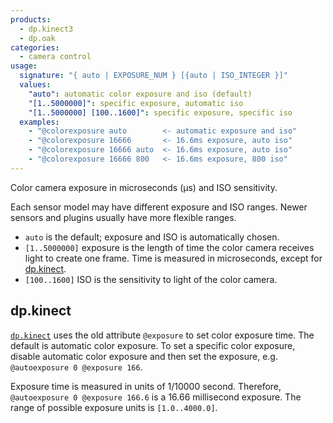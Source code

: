 ```yaml
---
products:
  - dp.kinect3
  - dp.oak
categories:
  - camera control
usage:
  signature: "{ auto | EXPOSURE_NUM } [{auto | ISO_INTEGER }]"
  values:
    "auto": automatic color exposure and iso (default)
    "[1..5000000]": specific exposure, automatic iso
    "[1..5000000] [100..1600]": specific exposure, specific iso
  examples:
    - "@colorexposure auto        <- automatic exposure and iso"
    - "@colorexposure 16666       <- 16.6ms exposure, auto iso"
    - "@colorexposure 16666 auto  <- 16.6ms exposure, auto iso"
    - "@colorexposure 16666 800   <- 16.6ms exposure, 800 iso"
---
```


Color camera exposure in microseconds (µs) and ISO sensitivity.

Each sensor model may have different exposure and ISO ranges.
Newer sensors and plugins usually have more flexible ranges.

* `auto` is the default; exposure and ISO is automatically chosen.
* `[1..5000000]` exposure is the length of time the color camera
  receives light to create one frame. Time is measured in
  microseconds, except for [dp.kinect](#dpkinect).
* `[100..1600]` ISO is the sensitivity to light of the color camera.

## dp.kinect

[`dp.kinect`](../../dp.kinect/) uses the old attribute `@exposure`
to set color exposure time. The default is automatic color exposure.
To set a specific color exposure, disable automatic color exposure
and then set the exposure, e.g. `@autoexposure 0 @exposure 166`.

Exposure time is measured in units of 1/10000 second. Therefore,
`@autoexposure 0 @exposure 166.6` is a 16.66 millisecond exposure.
The range of possible exposure units is `[1.0..4000.0]`.
